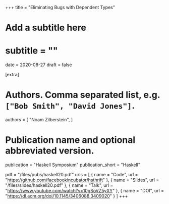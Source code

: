 +++
title = "Eliminating Bugs with Dependent Types"
# Add a subtitle here
# subtitle = ""
date = 2020-08-27
draft = false

[extra]
# Authors. Comma separated list, e.g. `["Bob Smith", "David Jones"]`.
authors = [
  "Noam Zilberstein",
]

# Publication name and optional abbreviated version.
publication = "Haskell Symposium"
publication_short = "Haskell"

pdf = "/files/pubs/haskell20.pdf"
urls = [
  { name = "Code", url = "https://github.com/facebookincubator/hsthrift" },
  { name = "Slides", url = "/files/slides/haskell20.pdf" },
  { name = "Talk", url = "https://www.youtube.com/watch?v=10gSoVZ5yXY" },
  { name = "DOI", url = "https://dl.acm.org/doi/10.1145/3406088.3409020" }
]
+++
